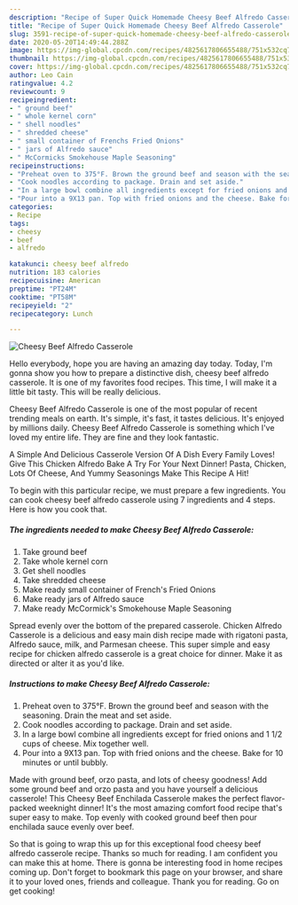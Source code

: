 ```yaml
---
description: "Recipe of Super Quick Homemade Cheesy Beef Alfredo Casserole"
title: "Recipe of Super Quick Homemade Cheesy Beef Alfredo Casserole"
slug: 3591-recipe-of-super-quick-homemade-cheesy-beef-alfredo-casserole
date: 2020-05-20T14:49:44.288Z
image: https://img-global.cpcdn.com/recipes/4825617806655488/751x532cq70/cheesy-beef-alfredo-casserole-recipe-main-photo.jpg
thumbnail: https://img-global.cpcdn.com/recipes/4825617806655488/751x532cq70/cheesy-beef-alfredo-casserole-recipe-main-photo.jpg
cover: https://img-global.cpcdn.com/recipes/4825617806655488/751x532cq70/cheesy-beef-alfredo-casserole-recipe-main-photo.jpg
author: Leo Cain
ratingvalue: 4.2
reviewcount: 9
recipeingredient:
- " ground beef"
- " whole kernel corn"
- " shell noodles"
- " shredded cheese"
- " small container of Frenchs Fried Onions"
- " jars of Alfredo sauce"
- " McCormicks Smokehouse Maple Seasoning"
recipeinstructions:
- "Preheat oven to 375°F. Brown the ground beef and season with the seasoning. Drain the meat and set aside."
- "Cook noodles according to package. Drain and set aside."
- "In a large bowl combine all ingredients except for fried onions and 1 1/2 cups of cheese. Mix together well."
- "Pour into a 9X13 pan. Top with fried onions and the cheese. Bake for 10 minutes or until bubbly."
categories:
- Recipe
tags:
- cheesy
- beef
- alfredo

katakunci: cheesy beef alfredo 
nutrition: 183 calories
recipecuisine: American
preptime: "PT24M"
cooktime: "PT58M"
recipeyield: "2"
recipecategory: Lunch

---
```



![Cheesy Beef Alfredo Casserole](https://img-global.cpcdn.com/recipes/4825617806655488/751x532cq70/cheesy-beef-alfredo-casserole-recipe-main-photo.jpg)

Hello everybody, hope you are having an amazing day today. Today, I'm gonna show you how to prepare a distinctive dish, cheesy beef alfredo casserole. It is one of my favorites food recipes. This time, I will make it a little bit tasty. This will be really delicious.

Cheesy Beef Alfredo Casserole is one of the most popular of recent trending meals on earth. It's simple, it's fast, it tastes delicious. It's enjoyed by millions daily. Cheesy Beef Alfredo Casserole is something which I've loved my entire life. They are fine and they look fantastic.

A Simple And Delicious Casserole Version Of A Dish Every Family Loves! Give This Chicken Alfredo Bake A Try For Your Next Dinner! Pasta, Chicken, Lots Of Cheese, And Yummy Seasonings Make This Recipe A Hit!


To begin with this particular recipe, we must prepare a few ingredients. You can cook cheesy beef alfredo casserole using 7 ingredients and 4 steps. Here is how you cook that.

<!--inarticleads1-->

##### The ingredients needed to make Cheesy Beef Alfredo Casserole:

1. Take  ground beef
1. Take  whole kernel corn
1. Get  shell noodles
1. Take  shredded cheese
1. Make ready  small container of French&#39;s Fried Onions
1. Make ready  jars of Alfredo sauce
1. Make ready  McCormick&#39;s Smokehouse Maple Seasoning


Spread evenly over the bottom of the prepared casserole. Chicken Alfredo Casserole is a delicious and easy main dish recipe made with rigatoni pasta, Alfredo sauce, milk, and Parmesan cheese. This super simple and easy recipe for chicken alfredo casserole is a great choice for dinner. Make it as directed or alter it as you&#39;d like. 

<!--inarticleads2-->

##### Instructions to make Cheesy Beef Alfredo Casserole:

1. Preheat oven to 375°F. Brown the ground beef and season with the seasoning. Drain the meat and set aside.
1. Cook noodles according to package. Drain and set aside.
1. In a large bowl combine all ingredients except for fried onions and 1 1/2 cups of cheese. Mix together well.
1. Pour into a 9X13 pan. Top with fried onions and the cheese. Bake for 10 minutes or until bubbly.


Made with ground beef, orzo pasta, and lots of cheesy goodness! Add some ground beef and orzo pasta and you have yourself a delicious casserole! This Cheesy Beef Enchilada Casserole makes the perfect flavor-packed weeknight dinner! It&#39;s the most amazing comfort food recipe that&#39;s super easy to make. Top evenly with cooked ground beef then pour enchilada sauce evenly over beef. 

So that is going to wrap this up for this exceptional food cheesy beef alfredo casserole recipe. Thanks so much for reading. I am confident you can make this at home. There is gonna be interesting food in home recipes coming up. Don't forget to bookmark this page on your browser, and share it to your loved ones, friends and colleague. Thank you for reading. Go on get cooking!
